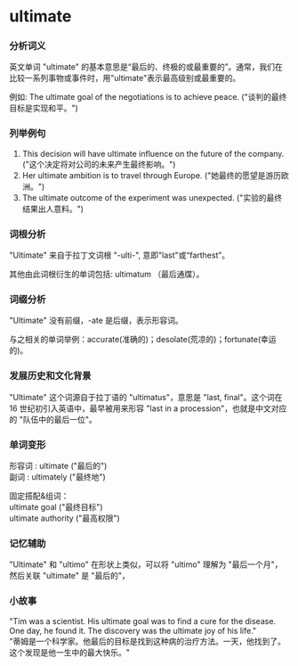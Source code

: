 # ultimate

### 分析词义

  

英文单词 "ultimate" 的基本意思是“最后的、终极的或最重要的”。通常，我们在比较一系列事物或事件时，用"ultimate"表示最高级别或最重要的。

  

例如: The ultimate goal of the negotiations is to achieve peace. ("谈判的最终目标是实现和平。")

  

### 列举例句

  

1.  This decision will have ultimate influence on the future of the company. ("这个决定将对公司的未来产生最终影响。")
2.  Her ultimate ambition is to travel through Europe. ("她最终的愿望是游历欧洲。")
3.  The ultimate outcome of the experiment was unexpected. ("实验的最终结果出人意料。")

  

### 词根分析

  

"Ultimate" 来自于拉丁文词根 "-ulti-", 意即"last"或“farthest”。

  

其他由此词根衍生的单词包括: ultimatum （最后通牒）。

  

### 词缀分析

  

"Ultimate" 没有前缀，-ate 是后缀，表示形容词。

  

与之相关的单词举例：accurate(准确的)；desolate(荒凉的)；fortunate(幸运的)。

  

### 发展历史和文化背景

  

"Ultimate" 这个词源自于拉丁语的 "ultimatus"，意思是 "last, final"。这个词在 16 世纪初引入英语中，最早被用来形容 "last in a procession"，也就是中文对应的 "队伍中的最后一位"。

  

### 单词变形

  

形容词 : ultimate ("最后的")  
副词 : ultimately ("最终地")

  

固定搭配&组词：  
ultimate goal ("最终目标")  
ultimate authority ("最高权限")

  

### 记忆辅助

  

"Ultimate" 和 "ultimo" 在形状上类似，可以将 "ultimo" 理解为 "最后一个月"，然后关联 "ultimate" 是 "最后的"，

  

### 小故事

  

"Tim was a scientist. His ultimate goal was to find a cure for the disease. One day, he found it. The discovery was the ultimate joy of his life."  
"蒂姆是一个科学家。他最后的目标是找到这种病的治疗方法。一天，他找到了。这个发现是他一生中的最大快乐。"
